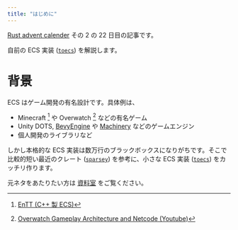 ```yaml
---
title: "はじめに"
---
```


[Rust advent calender](https://qiita.com/advent-calendar/2021/rust) その 2 の 22 日目の記事です。

自前の ECS 実装 ([`toecs`]) を解説します。

# 背景

ECS はゲーム開発の有名設計です。具体例は、

* Minecraft [^1] や Overwatch [^2] などの有名ゲーム
* Unity DOTS, [BevyEngine][bevy] や [Machinery] などのゲームエンジン
* 個人開発のライブラリなど

[bevy]: https://bevyengine.org/
[Machinery]: https://ourmachinery.com/

しかし本格的な ECS 実装は数万行のブラックボックスになりがちです。そこで比較的短い最近のクレート ([`sparsey`]) を参考に、小さな ECS 実装 ([`toecs`]) をカッチリ作ります。

[`sparsey`]: https://github.com/LechintanTudor/sparsey
[`toecs`]: https://github.com/toyboot4e/toecs

元ネタをあたりたい方は [資料室] をご覧ください。

[資料室]: ./references

[^1]: [EnTT (C++ 製 ECS)](https://github.com/skypjack/entt)
[^2]: [Overwatch Gameplay Architecture and Netcode (Youtube)](https://www.gdcvault.com/play/1024001/-Overwatch-Gameplay-Architecture-and)

